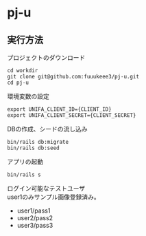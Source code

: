 # pj-u

## 実行方法

プロジェクトのダウンロード
```
cd workdir
git clone git@github.com:fuuukeee3/pj-u.git
cd pj-u
```

環境変数の設定
```
export UNIFA_CLIENT_ID={CLIENT_ID}
export UNIFA_CLIENT_SECRET={CLIENT_SECRET}
```

DBの作成、シードの流し込み
```
bin/rails db:migrate
bin/rails db:seed
```

アプリの起動
```
bin/rails s
```

ログイン可能なテストユーザ  
user1のみサンプル画像登録済み。
- user1/pass1
- user2/pass2
- user3/pass3

